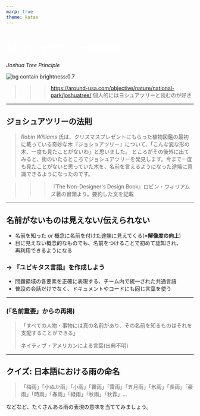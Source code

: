 ```yaml
---
marp: true
theme: katas
---
```

<!-- 
size: 16:9
paginate: true
-->
<!-- header: 勉強会#-->

<style scoped>
    h1 { color: white}
</style>

<!-- ところで質問。平井寺トンネルありますよね。あれは何の山の下を通っているか分かりますか？分かる人はチャットに投稿してください -->
<!-- わかんないですよね。正解は独鈷山と富士嶽です。平井寺トンネルは２つの山のちょうど間あたりをくぐっている。
独鈷山は地元民ならなんとなくわかるかもしれないが、２つ山があったのは知らなかったのではないか。
このように、名前を知らないと存在すら知らないし気にもかけないことってよくありますよね。
以前に「名前重要」というテーマで話をしましたが、名前をつけることがいかに大事か、どういうときに付けるべきかについて、今回と次回の２回で原則を交えて紹介していく -->

# ジョシュアツリーの法則
_Joshua Tree Principle_

![bg contain brightness:0.7](https://around-usa.com/sys/wp-content/uploads/2017/03/JoshuaTreeNationalPark-01.jpg)

>>> https://around-usa.com/objective/nature/national-park/joshuatree/
>>> 個人的にはヨシュアツリーと読むのが好き

---

## ジョシュアツリーの法則

> _Robin Williams_ 氏は、クリスマスプレゼントにもらった植物図鑑の最初に載っている奇妙な木『ジョシュアツリー』について、「こんな変な形の木、一度も見たことがないわ」と思いました。
> ところがその後外に出てみると、街のいたるところでジョシュアツリーを発見します。今まで一度も見たことがないと思っていた木を、名前を言えるようになった途端に意識できるようになったのです。

>>> 『The Non-Designer's Design Book』ロビン・ウィリアムズ著の冒頭より。要約した文を記載

<!-- 文書などページもののレイアウトデザインにおける名著。レイアウトのバランス、色遣い、フォントの選び方に関する珠玉のアドバイスが載っている。パワポスライドやUIのデザインとかにも活かせるので、関連する人は読んでおくべき -->

---

## 名前がないものは見えない/伝えられない

* 名前を知った or 概念に名前を付けた途端に見えてくる(**=解像度の向上**)
* 目に見えない概念的なものでも、名前をつけることで初めて認知され、<br>再利用できるようになる

<!-- GoFのデザインパターンの最大の成果は、これまでにもあった設計ノウハウに名前を付けたこと。それによって世界中の人が再利用できるようになった -->
<!-- 質問するときも同じ。「わかりません」「やってみたけど動きません」は、問題が伝わらない。つまり問題解決の第一歩は「問題」を定義すること -->

<!-- ただし、それだけでは不十分。個人だけでなくチームで名前を付けなければならない。 -->

### → 『ユビキタス言語』を作成しよう

* 問題領域の各要素を正確に表現する、チーム内で統一された共通言語
* 普段の会話だけでなく、ドキュメントやコードにも同じ言葉を使う

---

### (「名前重要」からの再掲)

> 「すべての人物・事物には真の名前があり、その名前を知るものはそれを支配することができる」  
> 
> ネイティブ・アメリカンによる言葉(出典不明)

<!-- 千と千尋の神隠しでは湯婆婆が名前を知って支配していたり、血界戦線という漫画では血界の眷属に対して真の名を知ることで初めて封印できるなど、名前を理解することの重要性は枚挙にいとまがない -->
<!-- ハクが「湯婆婆は相手の名前を奪って支配する」、「名前を奪われると元の自分を忘れてしまう」と語っているように、名前を奪われるということは人間性や個性といったアイデンティティを失うことに等しい -->

<!-- 名前だけでなく、取り組むべき課題、自分の目標にも適切に名前をつけてほしい -->

<!-- TODO:ユビキタス言語に持っていく -->
<!-- ![](assets/17-tower_of_babel.jpg)

>>> ピーテル・ブリューゲル『バベルの塔』（1563年頃）、ウィーン・美術史美術館蔵。Wikipediaよりダウンロード -->

<!-- 天にも届く神の領域まで手を伸ばす塔を建設しようとしたが、神によって阻まれ失敗してしまった。空想的で実現不可能な計画を「バベルの塔」と揶揄することがある。
神がこの建設を阻止した方法はなんだったか。それは「言語」だった。共通の言語の下で建設を進めていた中、神はそれぞれが異なる言語を話すようにした。これによって現場は混乱し、塔の建設を止め、世界各地に散ってしまった。
名前を付け、共通の認識とすることがいかに大事か、という話。
-->
---

## クイズ: 日本語における雨の命名

> 「梅雨」「小ぬか雨」「小雨」「霧雨」「雷雨」「五月雨」「氷雨」「長雨」「豪雨」「時雨」「春雨」「緑雨」「秋雨」「秋霖」...

などなど、たくさんある雨の表現の意味を当ててみましょう。

<!-- ちなみにエスキモーの言葉で雪を表す単語は何百もある、という話、あれは嘘です。1980年代に否定されているそうなので注意。 -->